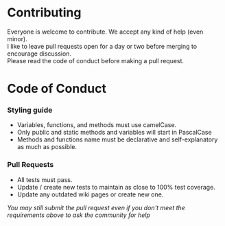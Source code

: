 # Contributing  
Everyone is welcome to contribute. We accept any kind of help (even minor).  
I like to leave pull requests open for a day or two before merging to encourage discussion.  
Please read the code of conduct before making a pull request.

# Code of Conduct  
### Styling guide  
* Variables, functions, and methods must use camelCase.
* Only public and static methods and variables will start in PascalCase  
* Methods and functions name must be declarative and self-explanatory as much as possible.  
  
 ### Pull Requests  
 * All tests must pass.  
 * Update / create new tests to maintain as close to 100% test coverage.  
 * Update any outdated wiki pages or create new one.  
 
 *You may still submit the pull request even if you don't meet the requirements above to ask the community for help*
